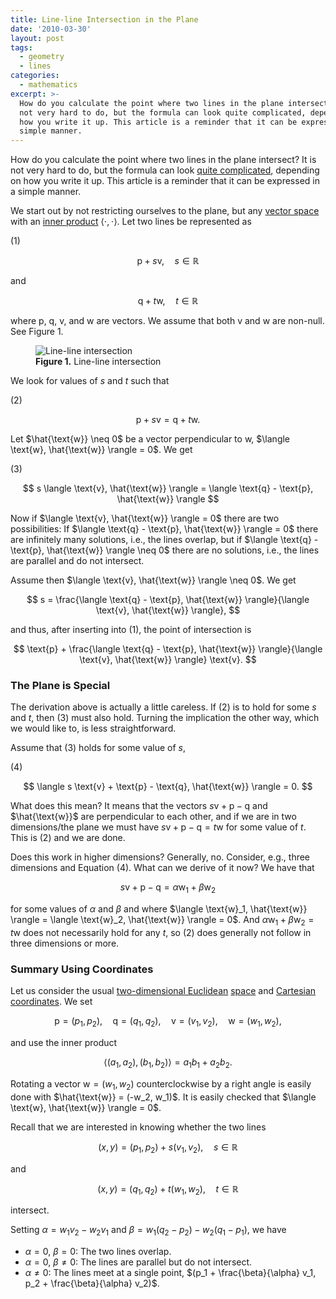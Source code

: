 ```yaml
---
title: Line-line Intersection in the Plane
date: '2010-03-30'
layout: post
tags:
  - geometry
  - lines
categories:
  - mathematics
excerpt: >-
  How do you calculate the point where two lines in the plane intersect? It is
  not very hard to do, but the formula can look quite complicated, depending on
  how you write it up. This article is a reminder that it can be expressed in a
  simple manner.
---
```

How do you calculate the point where two lines in the plane intersect? It is not very hard to do, but the formula can look [quite complicated](http://en.wikipedia.org/w/index.php?title=Line-line_intersection&oldid=330824670), depending on how you write it up. This article is a reminder that it can be expressed in a simple manner.

We start out by not restricting ourselves to the plane, but any [vector space](http://en.wikipedia.org/wiki/Vector_space) with an [inner product](http://en.wikipedia.org/wiki/Inner_product) $\langle \cdot, \cdot \rangle$. Let two lines be represented as

<div class="pull-right">(1)</div>

$$
\text{p} + s \text{v}, \quad s \in \mathbb{R}
$$

and

$$
\text{q} + t \text{w}, \quad t \in \mathbb{R}
$$

where $\text{p}$, $\text{q}$, $\text{v}$, and $\text{w}$ are vectors. We assume that both $\text{v}$ and $\text{w}$ are non-null. See Figure&nbsp;1.

<figure>
  <img src="/media/lines.svg" class="img-responsive" alt="Line-line intersection">
  <figcaption><strong>Figure 1.</strong> Line-line intersection</figcaption>
</figure>

We look for values of $s$ and $t$ such that

<div class="pull-right">(2)</div>

$$
\text{p} + s \text{v} = \text{q} + t \text{w}.
$$

Let $\hat{\text{w}} \neq 0$ be a vector perpendicular to $\text{w}$, $\langle \text{w}, \hat{\text{w}} \rangle = 0$. We get

<div class="pull-right">(3)</div>

$$
s \langle \text{v}, \hat{\text{w}} \rangle = \langle \text{q} - \text{p}, \hat{\text{w}} \rangle
$$

Now if $\langle \text{v}, \hat{\text{w}} \rangle = 0$ there are two possibilities: If $\langle \text{q} - \text{p}, \hat{\text{w}} \rangle = 0$ there are infinitely many solutions, i.e., the lines overlap, but if $\langle \text{q} - \text{p}, \hat{\text{w}} \rangle \neq 0$ there are no solutions, i.e., the lines are parallel and do not intersect.

Assume then $\langle \text{v}, \hat{\text{w}} \rangle \neq 0$. We get

$$
s = \frac{\langle \text{q} - \text{p}, \hat{\text{w}} \rangle}{\langle \text{v}, \hat{\text{w}} \rangle},
$$

and thus, after inserting into&nbsp;(1), the point of intersection is

$$
\text{p} + \frac{\langle \text{q} - \text{p}, \hat{\text{w}} \rangle}{\langle \text{v}, \hat{\text{w}} \rangle} \text{v}.
$$

### The Plane is Special

The derivation above is actually a little careless. If&nbsp;(2) is to hold for some $s$ and $t$, then&nbsp;(3) must also hold. Turning the implication the other way, which we would like to, is less straightforward.

Assume that&nbsp;(3) holds for some value of&nbsp;$s$,

<div class="pull-right">(4)</div>

$$
\langle s \text{v} + \text{p} - \text{q}, \hat{\text{w}} \rangle = 0.
$$

What does this mean? It means that the vectors $s \text{v} + \text{p} - \text{q}$ and $\hat{\text{w}}$ are perpendicular to each other, and if we are in two dimensions/the plane we must have $s \text{v} + \text{p} - \text{q} = t \text{w}$ for some value of $t$. This is&nbsp;(2) and we are done.

Does this work in higher dimensions? Generally, no. Consider, e.g., three dimensions and Equation&nbsp;(4). What can we derive of it now? We have that

$$
s \text{v} + \text{p} - \text{q} = \alpha \text{w}_1 + \beta \text{w}_2
$$

for some values of $\alpha$ and $\beta$ and where $\langle \text{w}_1, \hat{\text{w}} \rangle = \langle \text{w}_2, \hat{\text{w}} \rangle = 0$. And $\alpha \text{w}_1 + \beta \text{w}_2 = t \text{w}$ does not necessarily hold for any $t$, so&nbsp;(2) does generally not follow in three dimensions or more.

### Summary Using Coordinates

Let us consider the usual [two-dimensional Euclidean](http://en.wikipedia.org/wiki/Euclidean_geometry) [space](http://en.wikipedia.org/wiki/Euclidean_space) and [Cartesian coordinates](http://en.wikipedia.org/wiki/Cartesian_coordinate_system). We set

$$
\text{p} = (p_1,p_2), \quad \text{q} = (q_1,q_2), \quad \text{v} = (v_1,v_2), \quad \text{w} = (w_1,w_2),
$$

and use the inner product

$$
\langle (a_1,a_2), (b_1,b_2) \rangle = a_1 b_1 + a_2 b_2.
$$

Rotating a vector $\text{w} = (w_1,w_2)$ counterclockwise by a right angle is easily done with $\hat{\text{w}} = (-w_2, w_1)$. It is easily checked that $\langle \text{w}, \hat{\text{w}} \rangle = 0$.

Recall that we are interested in knowing whether the two lines

$$
(x,y) = (p_1,p_2) + s (v_1,v_2), \quad s \in \mathbb{R}
$$

and

$$
(x,y) = (q_1,q_2) + t (w_1,w_2), \quad t \in \mathbb{R}
$$

intersect.

Setting $\alpha = w_1 v_2 - w_2 v_1$ and $\beta = w_1 (q_2-p_2) - w_2 (q_1-p_1)$, we have

*   $\alpha = 0$, $\beta = 0$: The two lines overlap.
*   $\alpha = 0$, $\beta \neq 0$: The lines are parallel but do not intersect.
*   $\alpha \neq 0$: The lines meet at a single point, $(p_1 + \frac{\beta}{\alpha} v_1, p_2 + \frac{\beta}{\alpha} v_2)$.
